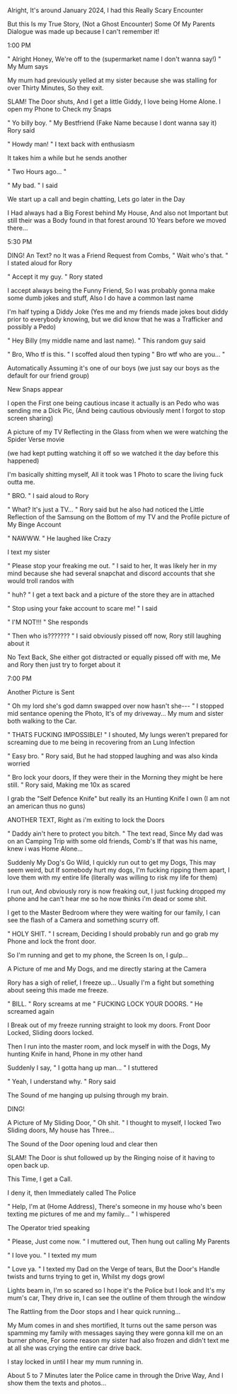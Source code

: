Alright, It's around January 2024, I had this Really Scary Encounter



But this Is my True Story, (Not a Ghost Encounter) Some Of My Parents Dialogue was made up because I can't remember it!

  
1:00 PM

" Alright Honey, We're off to the (supermarket name I don't wanna say!) " My Mum says

  
My mum had previously yelled at my sister because she was stalling for over Thirty Minutes, So they exit.

   
SLAM! The Door shuts, And I get a little Giddy, I love being Home Alone. I open my Phone to Check my Snaps

  
" Yo billy boy. " My Bestfriend (Fake Name because I dont wanna say it) Rory said

" Howdy man! " I text back with enthusiasm

It takes him a while but he sends another

" Two Hours ago... " 

" My bad. " I said

We start up a call and begin chatting, Lets go later in the Day

I Had always had a Big Forest behind My House, And also not Important but still their was a Body found in that forest around 10 Years before we moved there...

5:30 PM

DING! An Text? no It was a Friend Request from Combs, " Wait who's that. "  I stated aloud for Rory

  
" Accept it my guy. " Rory stated

  
I accept always being the Funny Friend, So I was probably gonna make some dumb jokes and stuff, Also I do have a common last name

  
I'm half typing a Diddy Joke (Yes me and my friends made jokes bout diddy prior to everybody knowing, but we did know that he was a Trafficker and possibly a Pedo)

  
" Hey Billy (my middle name and last name). " This random guy said

  
" Bro, Who tf is this. " I scoffed aloud then typing " Bro wtf who are you... " 

Automatically Assuming it's one of our boys (we just say our boys as the default for our friend group)

New Snaps appear

I open the First one being cautious incase it actually is an Pedo who was sending me a Dick Pic, (And being cautious obviously ment I forgot to stop screen sharing)

  
A picture of my TV Reflecting in the Glass from when we were watching the Spider Verse movie 

(we had kept putting watching it off so we watched it the day before this happened)

I'm basically shitting myself, All it took was 1 Photo to scare the living fuck outta me.

" BRO. " I said aloud to Rory

" What? It's just a TV... " Rory said but he also had noticed the Little Reflection of the Samsung on the Bottom of my TV and the Profile picture of My Binge Account

" NAWWW. " He laughed like Crazy

I text my sister

" Please stop your freaking me out. " I said to her, It was likely her in my mind because she had several snapchat and discord accounts that she would troll randos with

  
" huh? " I get a text back and a picture of the store they are in attached

  
" Stop using your fake account to scare me! " I said

  
" I'M NOT!!! " She responds

  
" Then who is??????? " I said obviously pissed off now, Rory still laughing about it

No Text Back, She either got distracted or equally pissed off with me, Me and Rory then just try to forget about it

7:00 PM

Another Picture is Sent

" Oh my lord she's god damn swapped over now hasn't she--- " I stopped mid sentance opening the Photo, It's of my driveway... My mum and sister both walking to the Car.

  
" THATS FUCKING IMPOSSIBLE! " I shouted, My lungs weren't prepared for screaming due to me being in recovering from an Lung Infection

  
" Easy bro. " Rory said, But he had stopped laughing and was also kinda worried

  
" Bro lock your doors, If they were their in the Morning they might be here still. " Rory said, Making me 10x as scared

  
I grab the "Self Defence Knife" but really its an Hunting Knife I own (I am not an american thus no guns)

  
ANOTHER TEXT, Right as i'm exiting to lock the Doors

  
" Daddy ain't here to protect you bitch. " The text read, Since My dad was on an Camping Trip with some old friends, Comb's If that was his name, knew i was Home Alone...

Suddenly My Dog's Go Wild, I quickly run out to get my Dogs, This may seem weird, but If somebody hurt my dogs, I'm fucking ripping them apart, I love them with my entire life (literally was willing to risk my life for them)

  
I run out, And obviously rory is now freaking out, I just fucking dropped my phone and he can't hear me so he now thinks i'm dead or some shit.

  
I get to the Master Bedroom where they were waiting for our family, I can see the flash of a Camera and something scurry off.

  
" HOLY SHIT. " I scream, Deciding I should probably run and go grab my Phone and lock the front door.

  
So I'm running and get to my phone, the Screen Is on, I gulp...

A Picture of me and My Dogs, and me directly staring at the Camera

Rory has a sigh of relief, I freeze up... Usually I'm a fight but something about seeing this made me freeze.

" BILL. " Rory screams at me " FUCKING LOCK YOUR DOORS. " He screamed again

I Break out of my freeze running straight to look my doors. Front Door Locked, Sliding doors locked.

  
Then I run into the master room, and lock myself in with the Dogs, My hunting Knife in hand, Phone in my other hand

  
Suddenly I say, " I gotta hang up man... " I stuttered

  
" Yeah, I understand why. " Rory said

  
The Sound of me hanging up pulsing through my brain.

  
DING!

  
A Picture of My Sliding Door, " Oh shit. " I thought to myself, I locked Two Sliding doors, My house has Three...

  
The Sound of the Door opening loud and clear then

  
SLAM! The Door is shut followed up by the Ringing noise of it having to open back up.

  
This Time, I get a Call.

I deny it, then Immediately called The Police

" Help, I'm at (Home Address), There's someone in my house who's been texting me pictures of me and my family... " I whispered

  
The Operator tried speaking

  
" Please, Just come now. " I muttered out, Then hung out calling My Parents

  
" I love you. " I texted my mum

  
" Love ya. " I texted my Dad on the Verge of tears, But the Door's Handle twists and turns trying to get in, Whilst my dogs growl

  
Lights beam in, I'm so scared so I hope it's the Police but I look and It's my mum's car, They drive in, I can see the outline of them through the window

  
The Rattling from the Door stops and I hear quick running...

My Mum comes in and shes mortified, It turns out the same person was spamming my family with messages saying they were gonna kill me on an burner phone, For some reason my sister had also frozen and didn't text me at all she was crying the entire car drive back.

I stay locked in until I hear my mum running in.

About 5 to 7 Minutes later the Police came in through the Drive Way, And I show them the texts and photos...

